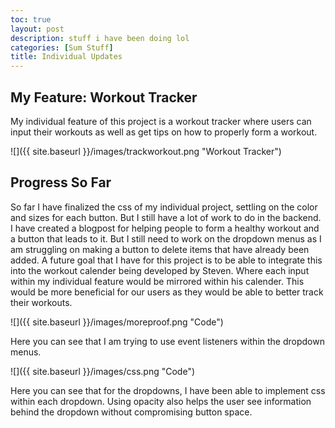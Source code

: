 ```yaml
---
toc: true
layout: post
description: stuff i have been doing lol
categories: [Sum Stuff]
title: Individual Updates
---
```


## My Feature: Workout Tracker
My individual feature of this project is a workout tracker where users can input their workouts as well as get tips on how to properly form a workout.

![]({{ site.baseurl }}/images/trackworkout.png "Workout Tracker")

## Progress So Far
So far I have finalized the css of my individual project, settling on the color and sizes for each button. But I still have a lot of work to do in the backend. I have created a blogpost for helping people to form a healthy workout and a button that leads to it. But I still need to work on the dropdown menus as I am struggling on making a button to delete items that have already been added. A future goal that I have for this project is to be able to integrate this into the workout calender being developed by Steven. Where each input within my individual feature would be mirrored within his calender. This would be more beneficial for our users as they would be able to better track their workouts.

![]({{ site.baseurl }}/images/moreproof.png "Code")

Here you can see that I am trying to use event listeners within the dropdown menus.

![]({{ site.baseurl }}/images/css.png "Code")

Here you can see that for the dropdowns, I have been able to implement css within each dropdown. Using opacity also helps the user see information behind the dropdown without compromising button space.